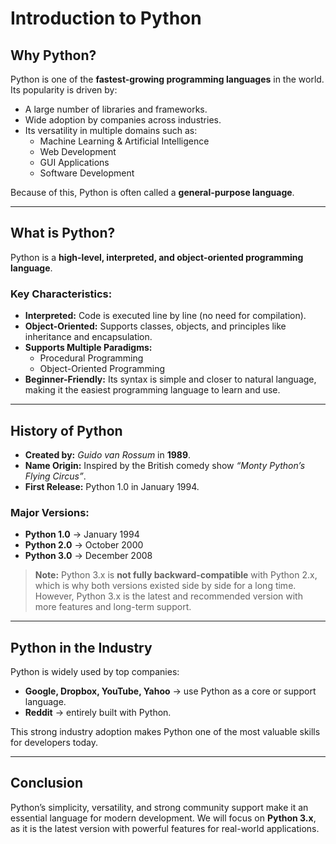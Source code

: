 # Introduction to Python

## Why Python?
Python is one of the **fastest-growing programming languages** in the world. Its popularity is driven by:
- A large number of libraries and frameworks.  
- Wide adoption by companies across industries.  
- Its versatility in multiple domains such as:
  - Machine Learning & Artificial Intelligence
  - Web Development
  - GUI Applications
  - Software Development

Because of this, Python is often called a **general-purpose language**.

---

## What is Python?
Python is a **high-level, interpreted, and object-oriented programming language**.  

### Key Characteristics:
- **Interpreted:** Code is executed line by line (no need for compilation).  
- **Object-Oriented:** Supports classes, objects, and principles like inheritance and encapsulation.  
- **Supports Multiple Paradigms:**  
  - Procedural Programming  
  - Object-Oriented Programming  
- **Beginner-Friendly:** Its syntax is simple and closer to natural language, making it the easiest programming language to learn and use.  

---

## History of Python
- **Created by:** *Guido van Rossum* in **1989**.  
- **Name Origin:** Inspired by the British comedy show *“Monty Python’s Flying Circus”*.  
- **First Release:** Python 1.0 in January 1994.  

### Major Versions:
- **Python 1.0** → January 1994  
- **Python 2.0** → October 2000  
- **Python 3.0** → December 2008  

> **Note:** Python 3.x is **not fully backward-compatible** with Python 2.x, which is why both versions existed side by side for a long time. However, Python 3.x is the latest and recommended version with more features and long-term support.

---

## Python in the Industry
Python is widely used by top companies:
- **Google, Dropbox, YouTube, Yahoo** → use Python as a core or support language.  
- **Reddit** → entirely built with Python.  

This strong industry adoption makes Python one of the most valuable skills for developers today.

---

## Conclusion
Python’s simplicity, versatility, and strong community support make it an essential language for modern development. We will focus on **Python 3.x**, as it is the latest version with powerful features for real-world applications.

